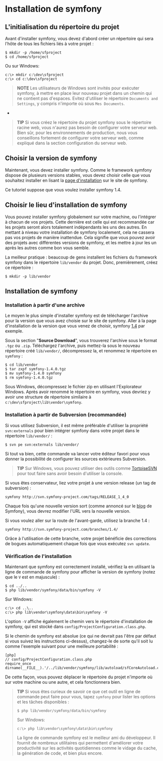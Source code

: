 ﻿Installation de symfony
====================

L'initialisation du répertoire du projet
----------------------------------

Avant d'installer symfony, vous devez d'abord créer un répertoire qui sera l'hôte
de tous les fichiers liés à votre projet :

    $ mkdir -p /home/sfproject
    $ cd /home/sfproject

Ou sur Windows:

    c:\> mkdir c:\dev\sfproject
    c:\> cd c:\dev\sfproject

>**NOTE**
>Les utilisateurs de Windows sont invités pour exécuter symfony, à mettre en place leur nouveau
>projet dans un chemin qui ne contient pas d'espaces.
>Evitez d'utiliser le répertoire `Documents and Settings`, y compris n'importe où
>sous `Mes Documents`.

-

>**TIP**
>Si vous créez le répertoire du projet symfony sous le répertoire racine
>web, vous n'aurez pas besoin de configurer votre serveur web. Bien sûr, pour
>les environnements de production, nous vous conseillons fortement de configurer votre serveur web,
>comme expliqué dans la section configuration du serveur web.

Choisir la version de symfony
----------------------------

Maintenant, vous devez installer symfony. Comme le framework symfony dispose de plusieurs versions
stables, vous devez choisir celle que vous souhaitez installer en lisant la
[page d'installation](http://www.symfony-project.org/installation) sur le
site de symfony.

Ce tutoriel suppose que vous voulez installer symfony 1.4.

Choisir le lieu d'installation de symfony
-------------------------------------------

Vous pouvez installer symfony globalement sur votre machine, ou l'intégrer à chacun de
vos projets. Cette dernière est celle qui est recommandée car les projets seront alors
totalement indépendants les uns des autres. En mettant à niveau votre installation de symfony localement,
cela ne cassera pas vos projets de manière inattendue. Cela signifie que vous pouvez
avoir des projets avec différentes versions de symfony, et les mettre à jour les un après les autres
comme bon vous semble.

La meilleur pratique : beaucoup de gens installent les fichiers du framework symfony dans le
répertoire `lib/vendor` du projet. Donc, premièrement, créez ce répertoire :

    $ mkdir -p lib/vendor

Installation de symfony
------------------

### Installation à partir d'une archive

Le moyen le plus simple d'installer symfony est de télécharger l'archive pour la version
que vous avez choisie sur le site de symfony. Aller à la page d'installation de la
version que vous venez de choisir, symfony
[1.4](http://www.symfony-project.org/installation/1_4) par exemple.

Sous la section "**Source Download**", vous trouverez l'archive sous le format `.tgz`
ou `.zip`. Téléchargez l'archive, puis mettez-la sous le nouveau répertoire créé
`lib/vendor/`, décompressez la, et renommez le répertoire en `symfony` :

    $ cd lib/vendor
    $ tar zxpf symfony-1.4.0.tgz
    $ mv symfony-1.4.0 symfony
    $ rm symfony-1.4.0.tgz

Sous Windows, décompressez le fichier zip en utilisant l'Explorateur Windows.
Après avoir renommé le répertoire en symfony, vous devriez y avoir une structure
de répertoire similaire à `c:\dev\sfproject\lib\vendor\symfony`.

### Installation à partir de Subversion (recommandée)

Si vous utilisez Subversion, il est même préférable d'utiliser la propriété `svn:externals`
pour bien intégrer symfony dans votre projet dans le répertoire `lib/vendor/` :

    $ svn pe svn:externals lib/vendor/

Si tout va bien, cette commande va lancer votre éditeur favori pour vous donner
la possibilité de configurer les sources extérieures Subversion.

>**TIP**
>Sur Windows, vous pouvez utiliser des outils comme [TortoiseSVN](http://tortoisesvn.net/)
>pour tout faire sans avoir besoin d'utiliser la console.

Si vous êtes conservateur, liez votre projet à une version release (un tag de
subversion) :

    symfony http://svn.symfony-project.com/tags/RELEASE_1_4_0 

Chaque fois qu'une nouvelle version sort (comme annoncé sur le
[blog](http://www.symfony-project.org/blog/) de Symfony), vous devrez modifier l'URL
vers la nouvelle version.

Si vous voulez aller sur la route de l'avant-garde, utilisez la branche 1.4 :

    symfony http://svn.symfony-project.com/branches/1.4/

Grâce à l'utilisation de cette branche, votre projet bénéficie des corrections de bogues automatiquement
chaque fois que vous exécutez `svn update`.

### Vérification de l'installation

Maintenant que symfony est correctement installé, vérifiez la en utilisant la
ligne de commande de symfony pour afficher la version de symfony (notez que le `V` est en majuscule) :

    $ cd ../..
    $ php lib/vendor/symfony/data/bin/symfony -V

Sur Windows:

    c:\> cd ..\..
    c:\> php lib\vendor\symfony\data\bin\symfony -V

L'option `-V` affiche également le chemin vers le répertoire d'installation de symfony,
qui est stocké dans `config/ProjectConfiguration.class.php`.

Si le chemin de symfony est absolue (ce qui ne devrait pas l'être par défaut si vous
suivez les instructions ci-dessus), changez-le de sorte qu'il soit lu comme l'exemple suivant
pour une meilleure portabilité :

    [php] 
    // config/ProjectConfiguration.class.php 
    require_once dirname(__FILE__).'/../lib/vendor/symfony/lib/autoload/sfCoreAutoload.class.php'; 

De cette façon, vous pouvez déplacer le répertoire du projet n'importe où sur votre machine ou
une autre, et cela fonctionnera bien.

>**TIP**
>Si vous êtes curieux de savoir ce que cet outil en ligne de commande peut faire pour vous, tapez
>`symfony` pour lister les options et les tâches disponibles :
>
>     $ php lib/vendor/symfony/data/bin/symfony
>
>Sur Windows:
>
>     c:\> php lib\vendor\symfony\data\bin\symfony
>
>La ligne de commande symfony est le meilleur ami du développeur. Il fournit de nombreux
>utilitaires qui permettent d'améliorer votre productivité sur les activités quotidiennes comme
>le vidage du cache, la génération de code, et bien plus encore.
